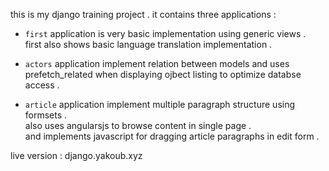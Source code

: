 this is my django training project .
it contains three applications :

- `first` application is very basic implementation using generic views .  
first also shows basic language translation implementation .  

- `actors` application implement relation between models and uses prefetch_related when displaying ojbect listing to optimize databse access .

- `article` application implement multiple paragraph structure using formsets .  
also uses angularsjs to browse content in single page .  
and implements javascript for dragging article paragraphs in edit form .  

live version : django.yakoub.xyz
